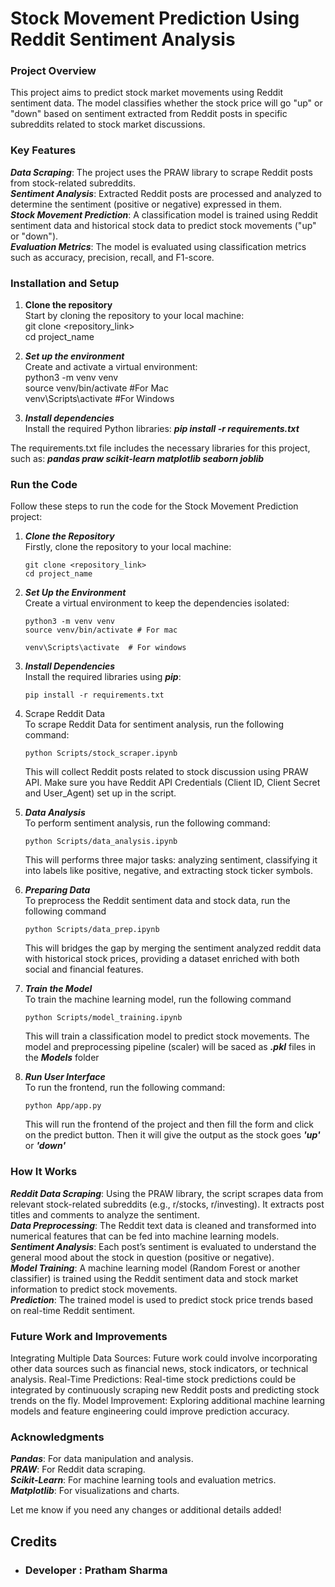 # Stock Movement Prediction Using Reddit Sentiment Analysis #
### Project Overview
This project aims to predict stock market movements using Reddit sentiment data. The model classifies whether the stock price will go "up" or "down" based on sentiment extracted from Reddit posts in specific subreddits related to stock market discussions.

### Key Features
___Data Scraping___: The project uses the PRAW library to scrape Reddit posts from stock-related subreddits.\
___Sentiment Analysis___: Extracted Reddit posts are processed and analyzed to determine the sentiment (positive or negative) expressed in them.\
___Stock Movement Prediction___: A classification model is trained using Reddit sentiment data and historical stock data to predict stock movements ("up" or "down").\
___Evaluation Metrics___: The model is evaluated using classification metrics such as accuracy, precision, recall, and F1-score.

### Installation and Setup
1. __Clone the repository__\
Start by cloning the repository to your local machine:\
git clone <repository_link>\
cd project_name

2. ___Set up the environment___\
Create and activate a virtual environment:\
python3 -m venv venv\
source venv/bin/activate    #For Mac\
venv\Scripts\activate   #For Windows

3. ___Install dependencies___\
Install the required Python libraries:
___pip install -r requirements.txt___

The requirements.txt file includes the necessary libraries for this project, such as:
___pandas
praw
scikit-learn
matplotlib
seaborn
joblib___

### Run the Code

Follow these steps to run the code for the Stock Movement Prediction project:

1. ___Clone the Repository___\
Firstly, clone the repository to your local machine:
    ``` 
    git clone <repository_link>
    cd project_name
    ```

2. ___Set Up the Environment___\
Create a virtual environment to keep the dependencies isolated:
    ```
    python3 -m venv venv
    source venv/bin/activate # For mac

    venv\Scripts\activate  # For windows
    ```

3. ___Install Dependencies___\
Install the required libraries using ___pip___:
    ```
    pip install -r requirements.txt
    ```

4. Scrape Reddit Data\
To scrape Reddit Data for sentiment analysis, run the following command:
    ```
    python Scripts/stock_scraper.ipynb
    ```
    This will collect Reddit posts related to stock discussion using PRAW API. Make sure you have Reddit API Credentials (Client ID, Client Secret and User_Agent) set up in the script.

5. ___Data Analysis___\
To perform sentiment analysis, run the following command:
    ```
    python Scripts/data_analysis.ipynb
    ```
    This will performs three major tasks: analyzing sentiment, classifying it into labels like positive, negative, and extracting stock ticker symbols.

6. ___Preparing Data___\
To preprocess the Reddit sentiment data and stock data, run the following command
    ```
    python Scripts/data_prep.ipynb
    ```
    This will bridges the gap by merging the sentiment analyzed reddit data with historical stock prices, providing a dataset enriched with both social and financial features.

7. ___Train the Model___\
To train the machine learning model, run the following command
    ```
    python Scripts/model_training.ipynb
    ```
    This will train a classification model to predict stock movements. The model and preprocessing pipeline (scaler) will be saced as ___.pkl___ files in the ___Models___ folder

8. ___Run User Interface___\
To run the frontend, run the following command:
    ```
    python App/app.py
    ```
    This will run the frontend of the project and then fill the form and click on the predict button. Then it will give the output as the stock goes ___'up'___ or ___'down'___


### How It Works
___Reddit Data Scraping___: Using the PRAW library, the script scrapes data from relevant stock-related subreddits (e.g., r/stocks, r/investing). It extracts post titles and comments to analyze the sentiment.\
___Data Preprocessing___: The Reddit text data is cleaned and transformed into numerical features that can be fed into machine learning models.\
___Sentiment Analysis___: Each post’s sentiment is evaluated to understand the general mood about the stock in question (positive or negative).\
___Model Training___: A machine learning model (Random Forest or another classifier) is trained using the Reddit sentiment data and stock market information to predict stock movements.\
___Prediction___: The trained model is used to predict stock price trends based on real-time Reddit sentiment.

### Future Work and Improvements
Integrating Multiple Data Sources: Future work could involve incorporating other data sources such as financial news, stock indicators, or technical analysis.
Real-Time Predictions: Real-time stock predictions could be integrated by continuously scraping new Reddit posts and predicting stock trends on the fly.
Model Improvement: Exploring additional machine learning models and feature engineering could improve prediction accuracy.

### Acknowledgments
___Pandas___: For data manipulation and analysis.\
___PRAW___: For Reddit data scraping.\
___Scikit-Learn___: For machine learning tools and evaluation metrics.\
___Matplotlib___: For visualizations and charts.


Let me know if you need any changes or additional details added!


## Credits
- ### Developer : Pratham Sharma